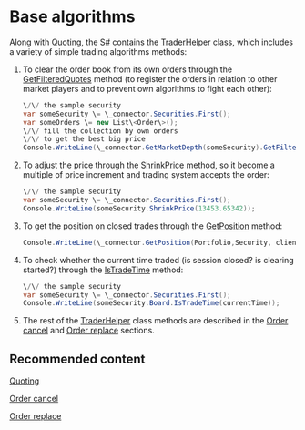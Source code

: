 # Base algorithms

Along with [Quoting](StrategyQuoting.md), the [S\#](StockSharpAbout.md) contains the [TraderHelper](../api/StockSharp.Algo.TraderHelper.html) class, which includes a variety of simple trading algorithms methods:

1. To clear the order book from its own orders through the [GetFilteredQuotes](../api/StockSharp.Algo.TraderHelper.GetFilteredQuotes.html) method (to register the orders in relation to other market players and to prevent own algorithms to fight each other):

   ```cs
   \/\/ the sample security
   var someSecurity \= \_connector.Securities.First();
   var someOrders \= new List\<Order\>();
   \/\/ fill the collection by own orders
   \/\/ to get the best big price
   Console.WriteLine(\_connector.GetMarketDepth(someSecurity).GetFilteredQuotes(Sides.Buy, someOrders, null).Max(q \=\> q.Price));
   ```
2. To adjust the price through the [ShrinkPrice](../api/StockSharp.Algo.TraderHelper.ShrinkPrice.html) method, so it become a multiple of price increment and trading system accepts the order:

   ```cs
   \/\/ the sample security
   var someSecurity \= \_connector.Securities.First();
   Console.WriteLine(someSecurity.ShrinkPrice(13453.65342));
   ```
3. To get the position on closed trades through the [GetPosition](../api/Overload:StockSharp.Algo.TraderHelper.GetPosition.html) method:

   ```cs
   Console.WriteLine(\_connector.GetPosition(Portfolio,Security, clientCode, depoName);
   ```
4. To check whether the current time traded (is session closed? is clearing started?) through the [IsTradeTime](../api/Overload:StockSharp.Algo.TraderHelper.IsTradeTime.html) method: 

   ```cs
   \/\/ the sample security
   var someSecurity \= \_connector.Securities.First();
   Console.WriteLine(someSecurity.Board.IsTradeTime(currentTime));
   ```
5. The rest of the [TraderHelper](../api/StockSharp.Algo.TraderHelper.html) class methods are described in the [Order cancel](OrdersCancel.md) and [Order replace](OrdersReRegister.md) sections. 

## Recommended content

[Quoting](StrategyQuoting.md)

[Order cancel](OrdersCancel.md)

[Order replace](OrdersReRegister.md)
